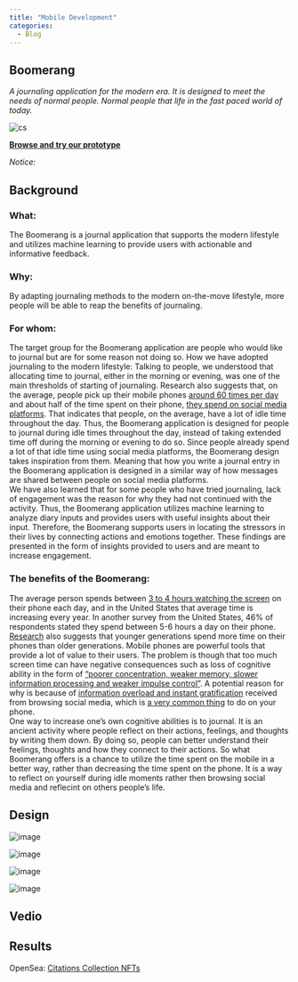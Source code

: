 ```yaml
---
title: "Mobile Development"
categories:
  - Blog
---
```

## Boomerang

*A journaling application for the modern era. It is designed to meet the needs of normal people. Normal people that life in the fast paced world of today.*

![cs](https://user-images.githubusercontent.com/1661078/136353977-dbc44c8c-678a-4a55-9fcb-4e8a6e8f0ae7.png)

**[Browse and try our prototype](https://www.figma.com/proto/M3kSduZpuR7lveCW87pdzs/Interactive-with-Phone-background?node-id=2%3A87&scaling=min-zoom&page-id=0%3A1&starting-point-node-id=2%3A302)**

*Notice:*


## Background

### What:
The Boomerang is a journal application that supports the modern lifestyle and utilizes machine learning to provide users with actionable and informative feedback.
### Why:
By adapting journaling methods to the modern on-the-move lifestyle, more people will be able to reap the benefits of journaling.
### For whom:
The target group for the Boomerang application are people who would like to journal but are for some reason not doing so.
How we have adopted journaling to the modern lifestyle:
Talking to people, we understood that allocating time to journal, either in the morning or evening, was one of the main thresholds of starting of journaling. Research also suggests that, on the average, people pick up their mobile phones [around 60 times per day](https://www.theguardian.com/lifeandstyle/2019/aug/21/cellphone-screen-time-average-habits) and about half of the time spent on their phone, [they spend on social media platforms](https://techjury.net/blog/time-spent-on-social-media/#gref). That indicates that people, on the average, have a lot of idle time throughout the day.
Thus, the Boomerang application is designed for people to journal during idle times throughout the day, instead of taking extended time off during the morning or evening to do so. Since people already spend a lot of that idle time using social media platforms, the Boomerang design takes inspiration from them. Meaning that how you write a journal entry in the Boomerang application is designed in a similar way of how messages are shared between people on social media platforms.  
We have also learned that for some people who have tried journaling, lack of engagement was the reason for why they had not continued with the activity. Thus, the Boomerang application utilizes machine learning to analyze diary inputs and provides users with useful insights about their input. Therefore, the Boomerang supports users in locating the stressors in their lives by connecting actions and emotions together. These findings are presented in the form of insights provided to users and are meant to increase engagement.
### The benefits of the Boomerang:
The average person spends between [3 to 4 hours watching the screen](https://elitecontentmarketer.com/screen-time-statistics/) on their phone each day, and in the United States that average time is increasing every year. In another survey from the United States, 46% of respondents stated they spend between 5-6 hours a day on their phone. [Research](https://www.gadget-cover.com/blog/what-are-the-most-popular-reasons-why-people-use-their-smartphones-every-day) also suggests that younger generations spend more time on their phones than older generations.
Mobile phones are powerful tools that provide a lot of value to their users. The problem is though that too much screen time can have negative consequences such as loss of cognitive ability in the form of [“poorer concentration, weaker memory, slower information processing and weaker impulse control”](https://www.activehealth.sg/read/screen-time/what-are-the-negative-side-effects-of-too-much-screen-time). A potential reason for why is because of [information overload and instant gratification](https://www.activehealth.sg/read/screen-time/what-are-the-negative-side-effects-of-too-much-screen-time) received from browsing social media, which is [a very common thing](https://elitecontentmarketer.com/screen-time-statistics/) to do on your phone.   
One way to increase one’s own cognitive abilities is to journal. It is an ancient activity where people reflect on their actions, feelings, and thoughts by writing them down. By doing so, people can better understand their feelings, thoughts and how they connect to their actions. 
So what Boomerang offers is a chance to utilize the time spent on the mobile in a better way, rather than decreasing the time spent on the phone. It is a way to reflect on yourself during idle moments rather then browsing social media and reflecint on others people’s life. 


## Design

![image](https://user-images.githubusercontent.com/1661078/136367937-8e171d8c-bf32-4282-8473-0d80e19b4407.png)

![image](https://user-images.githubusercontent.com/1661078/136367945-3d11c07a-470a-4507-80fd-149746edd628.png)

![image](https://user-images.githubusercontent.com/1661078/136367961-88cc3ae3-8655-4b20-ab28-c825e83f1a71.png)

![image](https://user-images.githubusercontent.com/1661078/136367973-556510d4-7c7e-49e6-af9f-6b404ab0eb8a.png)


## Vedio


## Results

OpenSea: [Citations Collection NFTs](https://opensea.io/citations)

